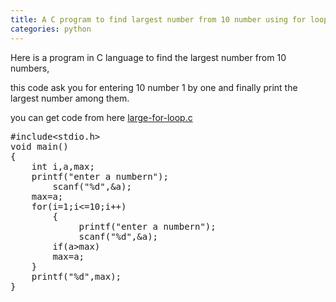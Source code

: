 ```yaml
---
title: A C program to find largest number from 10 number using for loop
categories: python
---
```


Here is a program in C language to find the largest number from 10 numbers,

this code ask you for entering 10 number 1 by one and finally print the largest number among them.

you can get code from here <span class="css-truncate css-truncate-target"><a id="1f78a319bf553a41549fd043ccc54a14-27033e160bbbca30de8fcd43bc2d4c5327bc6fa0" class="js-navigation-open" title="large-for-loop.c" href="https://github.com/kumarvipinyadav/PROGRSMING/blob/master/large-for-loop.c">large-for-loop.c</a></span>
<pre>#include&lt;stdio.h&gt;
void main()
{
	int i,a,max;
	printf("enter a numbern");
        scanf("%d",&amp;a);
	max=a;
	for(i=1;i&lt;=10;i++) 	
        { 	
             printf("enter a numbern"); 
             scanf("%d",&amp;a);
 		if(a&gt;max)
		max=a;
	}
	printf("%d",max);
}
</pre>
&nbsp;